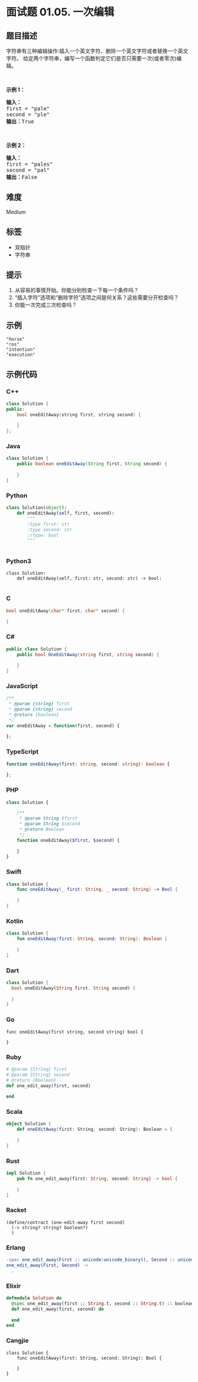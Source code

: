 # 面试题 01.05. 一次编辑

## 题目描述

<p>字符串有三种编辑操作:插入一个英文字符、删除一个英文字符或者替换一个英文字符。 给定两个字符串，编写一个函数判定它们是否只需要一次(或者零次)编辑。</p>

<p>&nbsp;</p>

<p><strong>示例 1：</strong></p>

<pre>
<strong>输入：</strong>
first = "pale"
second = "ple"
<strong>输出：</strong>True</pre>

<p>&nbsp;</p>

<p><strong>示例 2：</strong></p>

<pre>
<strong>输入：</strong>
first = "pales"
second = "pal"
<strong>输出：</strong>False
</pre>


## 难度

Medium

## 标签

- 双指针
- 字符串

## 提示

1. 从容易的事情开始。你能分别检查一下每一个条件吗？
2. “插入字符”选项和“删除字符”选项之间是何关系？这些需要分开检查吗？
3. 你能一次完成三次检查吗？

## 示例

```
"horse"
"ros"
"intention"
"execution"
```

## 示例代码

### C++

```cpp
class Solution {
public:
    bool oneEditAway(string first, string second) {
        
    }
};
```

### Java

```java
class Solution {
    public boolean oneEditAway(String first, String second) {
        
    }
}
```

### Python

```python
class Solution(object):
    def oneEditAway(self, first, second):
        """
        :type first: str
        :type second: str
        :rtype: bool
        """
        
```

### Python3

```python3
class Solution:
    def oneEditAway(self, first: str, second: str) -> bool:
        
```

### C

```c
bool oneEditAway(char* first, char* second) {
    
}
```

### C#

```csharp
public class Solution {
    public bool OneEditAway(string first, string second) {
        
    }
}
```

### JavaScript

```javascript
/**
 * @param {string} first
 * @param {string} second
 * @return {boolean}
 */
var oneEditAway = function(first, second) {
    
};
```

### TypeScript

```typescript
function oneEditAway(first: string, second: string): boolean {
    
};
```

### PHP

```php
class Solution {

    /**
     * @param String $first
     * @param String $second
     * @return Boolean
     */
    function oneEditAway($first, $second) {
        
    }
}
```

### Swift

```swift
class Solution {
    func oneEditAway(_ first: String, _ second: String) -> Bool {
        
    }
}
```

### Kotlin

```kotlin
class Solution {
    fun oneEditAway(first: String, second: String): Boolean {
        
    }
}
```

### Dart

```dart
class Solution {
  bool oneEditAway(String first, String second) {
    
  }
}
```

### Go

```golang
func oneEditAway(first string, second string) bool {
    
}
```

### Ruby

```ruby
# @param {String} first
# @param {String} second
# @return {Boolean}
def one_edit_away(first, second)
    
end
```

### Scala

```scala
object Solution {
    def oneEditAway(first: String, second: String): Boolean = {
        
    }
}
```

### Rust

```rust
impl Solution {
    pub fn one_edit_away(first: String, second: String) -> bool {
        
    }
}
```

### Racket

```racket
(define/contract (one-edit-away first second)
  (-> string? string? boolean?)
  )
```

### Erlang

```erlang
-spec one_edit_away(First :: unicode:unicode_binary(), Second :: unicode:unicode_binary()) -> boolean().
one_edit_away(First, Second) ->
  .
```

### Elixir

```elixir
defmodule Solution do
  @spec one_edit_away(first :: String.t, second :: String.t) :: boolean
  def one_edit_away(first, second) do
    
  end
end
```

### Cangjie

```cangjie
class Solution {
    func oneEditAway(first: String, second: String): Bool {

    }
}
```

